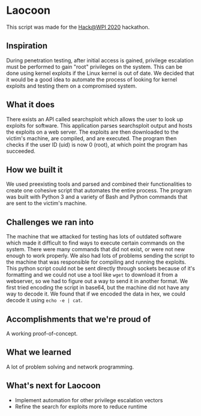 # Laocoon

This script was made for the [Hack@WPI 2020](http://hack.wpi.edu) hackathon.

## Inspiration
During penetration testing, after initial access is gained, privilege escalation must be performed to gain "root" privileges on the system. This can be done using kernel exploits if the Linux kernel is out of date. We decided that it would be a good idea to automate the process of looking for kernel exploits and testing them on a compromised system.

## What it does
There exists an API called searchsploit which allows the user to look up exploits for software. This application parses searchsploit output and hosts the exploits on a web server. The exploits are then downloaded to the victim's machine, are compiled, and are executed. The program then checks if the user ID (uid) is now 0 (root), at which point the program has succeeded.

## How we built it
We used preexisting tools and parsed and combined their functionalities to create one cohesive script that automates the entire process. The program was built with Python 3 and a variety of Bash and Python commands that are sent to the victim's machine.

## Challenges we ran into
The machine that we attacked for testing has lots of outdated software which made it difficult to find ways to execute certain commands on the system. There were many commands that did not exist, or were not new enough to work properly.
We also had lots of problems sending the script to the machine that was responsible for compiling and running the exploits. This python script could not be sent directly through sockets because of it's formatting and we could not use a tool like `wget` to download it from a webserver, so we had to figure out a way to send it in another format.
We first tried encoding the script in base64, but the machine did not have any way to decode it. We found that if we encoded the data in hex, we could decode it using `echo -e | cat`.

## Accomplishments that we're proud of

A working proof-of-concept. 

## What we learned

A lot of problem solving and network programming.

## What's next for Laocoon

- Implement automation for other privilege escalation vectors
- Refine the search for exploits more to reduce runtime
